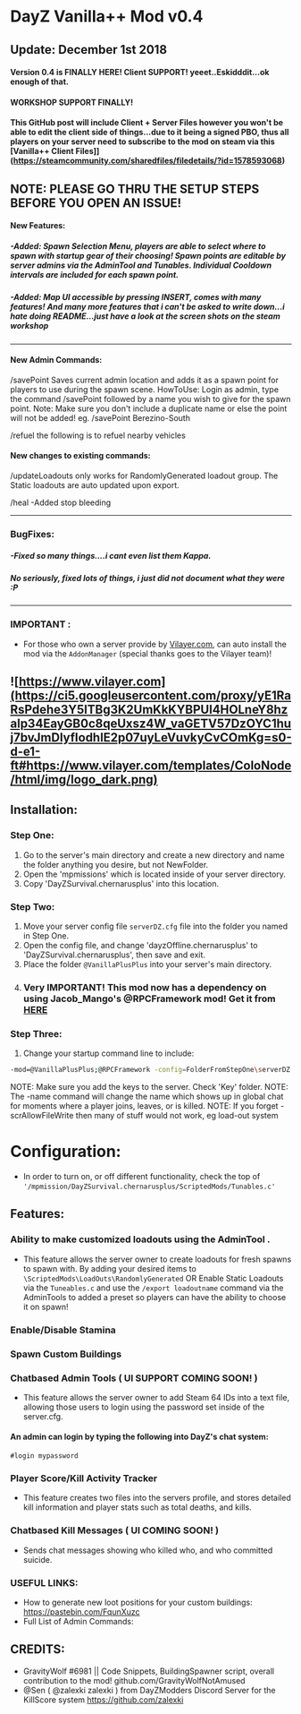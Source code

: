 
# DayZ Vanilla++ Mod v0.4

## Update: December 1st 2018
#### Version 0.4 is FINALLY HERE! Client SUPPORT! yeeet..Eskidddit...ok enough of that.
#### WORKSHOP SUPPORT FINALLY! 
#### This GitHub post will include Client + Server Files however you won't be able to edit the client side of things...due to it being a signed PBO, thus all players on your server need to subscribe to the mod on steam via this [Vanilla++ Client Files]](https://steamcommunity.com/sharedfiles/filedetails/?id=1578593068) 

## NOTE: PLEASE GO THRU THE SETUP STEPS BEFORE YOU OPEN AN ISSUE!

#### New Features: 
##### -Added: Spawn Selection Menu, players are able to select where to spawn with startup gear of their choosing! Spawn points are editable by server admins via the AdminTool and Tunables. Individual Cooldown intervals are included for each spawn point. 
##### -Added: Map UI accessible by pressing INSERT, comes with many features! And many more features that i can't be asked to write down...i hate doing README...just have a look at the screen shots on the steam workshop
---
#### New Admin Commands:
/savePoint  Saves current admin location and adds it as a spawn point for players to use during the spawn scene.
HowToUse:  Login as admin, type the command /savePoint followed by a name you wish to give for the spawn point. Note: Make sure you don't include a duplicate name or else the point will not be added! eg. /savePoint Berezino-South

/refuel the following is to refuel nearby vehicles

####  New changes to existing commands:
/updateLoadouts only works for RandomlyGenerated loadout group. The Static loadouts are auto updated upon export.

/heal 
-Added stop bleeding

---
### BugFixes:
##### -Fixed so many things....i cant even list them Kappa.
##### No seriously, fixed lots of things, i just did not document what they were :P 
---
### IMPORTANT :
- For those who own a server provide by [Vilayer.com](https://www.Vilayer.com), can auto install the mod via the `AddonManager` (special thanks goes to the Vilayer team)!

![https://www.vilayer.com](https://ci5.googleusercontent.com/proxy/yE1RaRsPdehe3Y5lTBg3K2UmKkKYBPUl4HOLneY8hzalp34EayGB0c8qeUxsz4W_vaGETV57DzOYC1huj7bvJmDlyfIodhIE2p07uyLeVuvkyCvCOmKg=s0-d-e1-ft#https://www.vilayer.com/templates/ColoNode/html/img/logo_dark.png)
-
## Installation:

### Step One:
1. Go to the server's main directory and create a new directory and name the folder anything you desire, but not NewFolder.
2. Open the 'mpmissions' which is located inside of your server directory.
3. Copy 'DayZSurvival.chernarusplus' into this location.

### Step Two:
1. Move your server config file ```serverDZ.cfg``` file into the folder you named in Step One.
2. Open the config file, and change 'dayzOffline.chernarusplus' to 'DayZSurvival.chernarusplus', then save and exit.
3. Place the folder ```@VanillaPlusPlus``` into your server's main directory. 
4. ### Very IMPORTANT! This mod now has a dependency on using Jacob_Mango's @RPCFramework mod! Get it from [HERE](https://steamcommunity.com/sharedfiles/filedetails/?id=1559212036)

### Step Three:
1. Change your startup command line to include:

```bash
-mod=@VanillaPlusPlus;@RPCFramework -config=FolderFromStepOne\serverDZ.cfg -profiles=FolderFromStepOne -name=myServerName -scrAllowFileWrite
```
NOTE: Make sure you add the keys to the server. Check 'Key' folder.
NOTE: The -name command will change the name which shows up in global chat for moments where a player joins, leaves, or is killed.
NOTE: If you forget -scrAllowFileWrite then many of stuff would not work, eg load-out system

# Configuration:
- In order to turn on, or off different functionality, check the top of ``'/mpmission/DayZSurvival.chernarusplus/ScriptedMods/Tunables.c'``

## Features:
### Ability to make customized loadouts using the AdminTool .
- This feature allows the server owner to create loadouts for fresh spawns to spawn with. By adding your desired items to ```\ScriptedMods\LoadOuts\RandomlyGenerated``` OR Enable Static Loadouts via the ```Tuneables.c``` and use the ```/export loadoutname``` command via the AdminTools to added a preset so players can have the ability to choose it on spawn!

### Enable/Disable Stamina
### Spawn Custom Buildings

### Chatbased Admin Tools ( UI SUPPORT COMING SOON! )
- This feature allows the server owner to add Steam 64 IDs into a text file, allowing those users to login using the password set inside of the server.cfg.

#### An admin can login by typing the following into DayZ's chat system:
```
#login mypassword
```

### Player Score/Kill Activity Tracker
- This feature creates two files into the servers profile, and stores detailed kill information and player stats such as total deaths, and kills.

### Chatbased Kill Messages ( UI COMING SOON! )
- Sends chat messages showing who killed who, and who committed suicide.

### USEFUL LINKS:
- How to generate new loot positions for your custom buildings: https://pastebin.com/FqunXuzc
- Full List of Admin Commands: 

## CREDITS:
- GravityWolf #6981 || Code Snippets, BuildingSpawner script, overall contribution to the mod! github.com/GravityWolfNotAmused
- @Sen ( @zalexki zalexki ) from DayZModders Discord Server for the KillScore system https://github.com/zalexki

